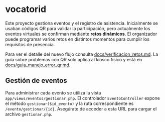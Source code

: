 # vocatorid

Este proyecto gestiona eventos y el registro de asistencia.
Inicialmente se usaban códigos QR para validar la participación,
pero actualmente los eventos virtuales se confirman mediante
**retos dinámicos**. El organizador puede programar varios retos
en distintos momentos para cumplir los requisitos de presencia.

Para ver el detalle del nuevo flujo consulta
[docs/verificacion_retos.md](docs/verificacion_retos.md). La guía
sobre problemas con QR solo aplica al kiosco físico y está en
[docs/guia_manejo_error_qr.md](docs/guia_manejo_error_qr.md).

## Gestión de eventos

Para administrar cada evento se utiliza la vista `app/views/eventos/gestionar.php`.
El controlador `EventoController` expone el método `gestionar($id_evento)` y la
ruta correspondiente es `/evento/gestionar/{id}`. Asegúrate de acceder a esta
URL para cargar el archivo `gestionar.php`.
